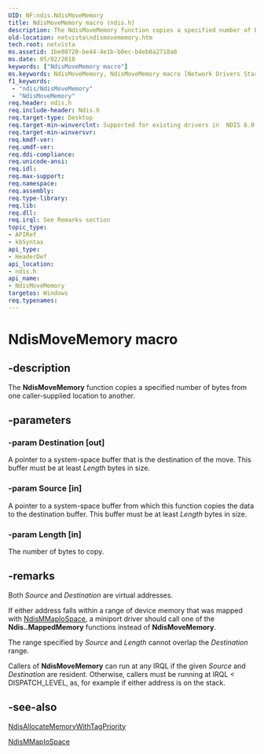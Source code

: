 ```yaml
---
UID: NF:ndis.NdisMoveMemory
title: NdisMoveMemory macro (ndis.h)
description: The NdisMoveMemory function copies a specified number of bytes from one caller-supplied location to another.
old-location: netvista\ndismovememory.htm
tech.root: netvista
ms.assetid: 1be08720-be44-4e1b-b0ec-b4eb0a2718a0
ms.date: 05/02/2018
keywords: ["NdisMoveMemory macro"]
ms.keywords: NdisMoveMemory, NdisMoveMemory macro [Network Drivers Starting with Windows Vista], ndis/NdisMoveMemory, ndis_memory_ref_19f420d5-3747-48fa-a6c6-d1088449075b.xml, netvista.ndismovememory
f1_keywords:
 - "ndis/NdisMoveMemory"
 - "NdisMoveMemory"
req.header: ndis.h
req.include-header: Ndis.h
req.target-type: Desktop
req.target-min-winverclnt: Supported for existing drivers in  NDIS 6.0 and later, but new drivers should use RtlCopyMemory (not RtlMoveMemory) instead.
req.target-min-winversvr: 
req.kmdf-ver: 
req.umdf-ver: 
req.ddi-compliance: 
req.unicode-ansi: 
req.idl: 
req.max-support: 
req.namespace: 
req.assembly: 
req.type-library: 
req.lib: 
req.dll: 
req.irql: See Remarks section
topic_type:
- APIRef
- kbSyntax
api_type:
- HeaderDef
api_location:
- ndis.h
api_name:
- NdisMoveMemory
targetos: Windows
req.typenames: 
---
```


# NdisMoveMemory macro


## -description


The 
  <b>NdisMoveMemory</b> function copies a specified number of bytes from one caller-supplied location to
  another.


## -parameters




### -param Destination [out]

A pointer to a system-space buffer that is the destination of the move. This buffer must be at
     least 
     <i>Length</i> bytes in size.


### -param Source [in]

A pointer to a system-space buffer from which this function copies the data to the destination
     buffer. This buffer must be at least 
     <i>Length</i> bytes in size.


### -param Length [in]

The number of bytes to copy.


## -remarks



Both 
    <i>Source</i> and 
    <i>Destination</i> are virtual addresses.

If either address falls within a range of device memory that was mapped with 
    <a href="https://docs.microsoft.com/windows-hardware/drivers/devtest/ndis-ndismmapiospace">NdisMMapIoSpace</a>, a miniport driver should
    call one of the 
    <b>Ndis..MappedMemory</b> functions instead of 
    <b>NdisMoveMemory</b>.

The range specified by 
    <i>Source</i> and 
    <i>Length</i> cannot overlap the 
    <i>Destination</i> range.

Callers of 
    <b>NdisMoveMemory</b> can run at any IRQL if the given 
    <i>Source</i> and 
    <i>Destination</i> are resident. Otherwise, callers must be running at IRQL < DISPATCH_LEVEL, as, for
    example if either address is on the stack.




## -see-also




<a href="https://docs.microsoft.com/windows-hardware/drivers/ddi/ndis/nf-ndis-ndisallocatememorywithtagpriority">
   NdisAllocateMemoryWithTagPriority</a>



<a href="https://docs.microsoft.com/windows-hardware/drivers/devtest/ndis-ndismmapiospace">NdisMMapIoSpace</a>
 

 


